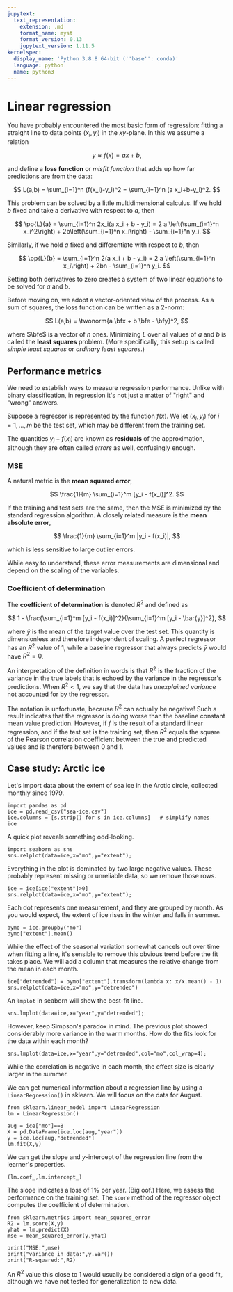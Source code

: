 ```yaml
---
jupytext:
  text_representation:
    extension: .md
    format_name: myst
    format_version: 0.13
    jupytext_version: 1.11.5
kernelspec:
  display_name: 'Python 3.8.8 64-bit (''base'': conda)'
  language: python
  name: python3
---
```

# Linear regression

You have probably encountered the most basic form of regression: fitting a straight line to data points $(x_i,y_i)$ in the $xy$-plane. In this we assume a relation

$$
y \approx f(x) = ax + b,
$$

and define a **loss function** or *misfit function* that adds up how far predictions are from the data:

$$
L(a,b) = \sum_{i=1}^n (f(x_i)-y_i)^2 = \sum_{i=1}^n (a x_i+b-y_i)^2.
$$

This problem can be solved by a little multidimensional calculus. If we hold $b$ fixed and take a derivative with respect to $a$, then

$$
\pp{L}{a} = \sum_{i=1}^n 2x_i(a x_i + b - y_i) = 2 a \left(\sum_{i=1}^n x_i^2\right) + 2b\left(\sum_{i=1}^n x_i\right) - \sum_{i=1}^n y_i.
$$

Similarly, if we hold $a$ fixed and differentiate with respect to $b$, then 

$$
\pp{L}{b} = \sum_{i=1}^n 2(a x_i + b - y_i) = 2 a \left(\sum_{i=1}^n x_i\right) + 2bn - \sum_{i=1}^n y_i.
$$

Setting both derivatives to zero creates a system of two linear equations to be solved for $a$ and $b$. 

Before moving on, we adopt a vector-oriented view of the process. As a sum of squares, the loss function can be written as a 2-norm:

$$
L(a,b) =  \twonorm{a \bfx + b \bfe - \bfy}^2,
$$

where $\bfe$ is a vector of $n$ ones. Minimizing $L$ over all values of $a$ and $b$ is called the **least squares** problem. (More specifically, this setup is called *simple least squares* or *ordinary least squares*.)

## Performance metrics

We need to establish ways to measure regression performance. Unlike with binary classification, in regression it's not just a matter of "right" and "wrong" answers. 

Suppose a regressor is represented by the function $f(x)$. We let $(x_i,y_i)$ for $i=1,\ldots,m$ be the test set, which may be different from the training set. 

The quantities $y_i-f(x_i)$ are known as **residuals** of the approximation, although they are often called *errors* as well, confusingly enough.

### MSE

A natural metric is the **mean squared error**,

$$
\frac{1}{m} \sum_{i=1}^m [y_i - f(x_i)]^2.
$$

If the training and test sets are the same, then the MSE is minimized by the standard regression algorithm. A closely related measure is the **mean absolute error**,

$$
\frac{1}{m} \sum_{i=1}^m |y_i - f(x_i)|,
$$

which is less sensitive to large outlier errors. 

While easy to understand, these error measurements are dimensional and depend on the scaling of the variables. 

### Coefficient of determination

The **coefficient of determination** is denoted $R^2$ and defined as

$$
1 - \frac{\sum_{i=1}^m [y_i - f(x_i)]^2}{\sum_{i=1}^m [y_i - \bar{y}]^2},
$$

where $\bar{y}$ is the mean of the target value over the test set. This quantity is dimensionless and therefore independent of scaling. A perfect regressor has an $R^2$ value of 1, while a baseline regressor that always predicts $\bar{y}$ would have $R^2=0$. 

An interpretation of the definition in words is that $R^2$ is the fraction of the variance in the true labels that is echoed by the variance in the regressor's predictions. When $R^2<1$, we say that the data has *unexplained variance* not accounted for by the regressor.

The notation is unfortunate, because $R^2$ can actually be negative! Such a result indicates that the regressor is doing worse than the baseline constant mean value prediction. However, if $f$ is the result of a standard linear regression, and if the test set is the training set, then $R^2$ equals the square of the Pearson correlation coefficient between the true and predicted values and is therefore between 0 and 1.

## Case study: Arctic ice

Let's import data about the extent of sea ice in the Arctic circle, collected monthly since 1979.

```{code-cell}
import pandas as pd
ice = pd.read_csv("sea-ice.csv")
ice.columns = [s.strip() for s in ice.columns]   # simplify names
ice
```

A quick plot reveals something odd-looking.

```{code-cell}
import seaborn as sns
sns.relplot(data=ice,x="mo",y="extent");
```

Everything in the plot is dominated by two large negative values. These probably represent missing or unreliable data, so we remove those rows.

```{code-cell}
ice = ice[ice["extent"]>0]
sns.relplot(data=ice,x="mo",y="extent");
```

Each dot represents one measurement, and they are grouped by month. As you would expect, the extent of ice rises in the winter and falls in summer. 

```{code-cell}
bymo = ice.groupby("mo")
bymo["extent"].mean()
```

While the effect of the seasonal variation somewhat cancels out over time when fitting a line, it's sensible to remove this obvious trend before the fit takes place. We will add a column that measures the relative change from the mean in each month.

```{code-cell}
ice["detrended"] = bymo["extent"].transform(lambda x: x/x.mean() - 1)
sns.relplot(data=ice,x="mo",y="detrended")
```

An `lmplot` in seaborn will show the best-fit line.

```{code-cell}
sns.lmplot(data=ice,x="year",y="detrended");
```

However, keep Simpson's paradox in mind. The previous plot showed considerably more variance in the warm months. How do the fits look for the data within each month?

```{code-cell}
sns.lmplot(data=ice,x="year",y="detrended",col="mo",col_wrap=4);
```

While the correlation is negative in each month, the effect size is clearly larger in the summer. 

We can get numerical information about a regression line by using a `LinearRegression()` in sklearn. We will focus on the data for August.

```{code-cell}
from sklearn.linear_model import LinearRegression
lm = LinearRegression()

aug = ice["mo"]==8
X = pd.DataFrame(ice.loc[aug,"year"])
y = ice.loc[aug,"detrended"]
lm.fit(X,y)
```

We can get the slope and $y$-intercept of the regression line from the learner's properties.

```{code-cell}
(lm.coef_,lm.intercept_)
```

The slope indicates a loss of 1% per year. (Big oof.) Here, we assess the performance on the training set. The `score` method of the regressor object computes the coefficient of determination.

```{code-cell}
from sklearn.metrics import mean_squared_error
R2 = lm.score(X,y)
yhat = lm.predict(X)
mse = mean_squared_error(y,yhat)

print("MSE:",mse)
print("variance in data:",y.var())
print("R-squared:",R2)
```

An $R^2$ value this close to 1 would usually be considered a sign of a good fit, although we have not tested for generalization to new data.

